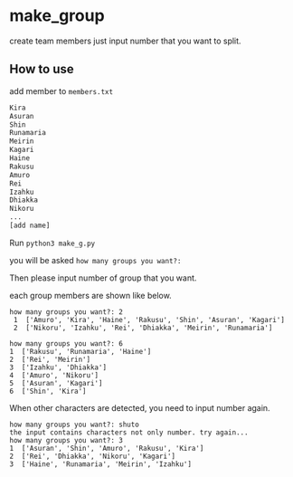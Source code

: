 # make_group
create team members just input number that you want to split.

## How to use

add member to `members.txt`

```txt:members.txt
Kira
Asuran
Shin
Runamaria
Meirin
Kagari
Haine
Rakusu
Amuro
Rei
Izahku
Dhiakka
Nikoru
...
[add name]
```


Run `python3 make_g.py`

you will be asked `how many groups you want?: `

Then please input number of group that you want.

each group members are shown like below.

```console:
how many groups you want?: 2
 1  ['Amuro', 'Kira', 'Haine', 'Rakusu', 'Shin', 'Asuran', 'Kagari']
 2  ['Nikoru', 'Izahku', 'Rei', 'Dhiakka', 'Meirin', 'Runamaria']
 ```

 ```console:
how many groups you want?: 6
 1  ['Rakusu', 'Runamaria', 'Haine']
 2  ['Rei', 'Meirin']
 3  ['Izahku', 'Dhiakka']
 4  ['Amuro', 'Nikoru']
 5  ['Asuran', 'Kagari']
 6  ['Shin', 'Kira']
 ```

 When other characters are detected, you need to input number again.

 ```console:
how many groups you want?: shuto
the input contains characters not only number. try again...
how many groups you want?: 3
 1  ['Asuran', 'Shin', 'Amuro', 'Rakusu', 'Kira']
 2  ['Rei', 'Dhiakka', 'Nikoru', 'Kagari']
 3  ['Haine', 'Runamaria', 'Meirin', 'Izahku']
```
